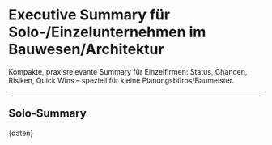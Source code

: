 # Executive Summary für Solo-/Einzelunternehmen im Bauwesen/Architektur

Kompakte, praxisrelevante Summary für Einzelfirmen: Status, Chancen, Risiken, Quick Wins – speziell für kleine Planungsbüros/Baumeister.

---

## Solo-Summary

{daten}
